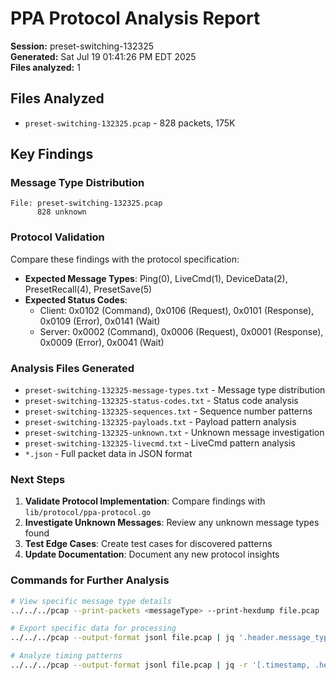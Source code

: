 # PPA Protocol Analysis Report

**Session:** preset-switching-132325  
**Generated:** Sat Jul 19 01:41:26 PM EDT 2025  
**Files analyzed:** 1

## Files Analyzed

- `preset-switching-132325.pcap` - 828 packets, 175K

## Key Findings

### Message Type Distribution
```
File: preset-switching-132325.pcap
      828 unknown
```

### Protocol Validation

Compare these findings with the protocol specification:

- **Expected Message Types**: Ping(0), LiveCmd(1), DeviceData(2), PresetRecall(4), PresetSave(5)
- **Expected Status Codes**: 
  - Client: 0x0102 (Command), 0x0106 (Request), 0x0101 (Response), 0x0109 (Error), 0x0141 (Wait)
  - Server: 0x0002 (Command), 0x0006 (Request), 0x0001 (Response), 0x0009 (Error), 0x0041 (Wait)

### Analysis Files Generated

- `preset-switching-132325-message-types.txt` - Message type distribution
- `preset-switching-132325-status-codes.txt` - Status code analysis  
- `preset-switching-132325-sequences.txt` - Sequence number patterns
- `preset-switching-132325-payloads.txt` - Payload pattern analysis
- `preset-switching-132325-unknown.txt` - Unknown message investigation
- `preset-switching-132325-livecmd.txt` - LiveCmd pattern analysis
- `*.json` - Full packet data in JSON format

### Next Steps

1. **Validate Protocol Implementation**: Compare findings with `lib/protocol/ppa-protocol.go`
2. **Investigate Unknown Messages**: Review any unknown message types found
3. **Test Edge Cases**: Create test cases for discovered patterns
4. **Update Documentation**: Document any new protocol insights

### Commands for Further Analysis

```bash
# View specific message type details
../../../pcap --print-packets <messageType> --print-hexdump file.pcap

# Export specific data for processing
../../../pcap --output-format jsonl file.pcap | jq '.header.message_type' | sort | uniq -c

# Analyze timing patterns  
../../../pcap --output-format jsonl file.pcap | jq -r '[.timestamp, .header.message_type] | @csv'
```
